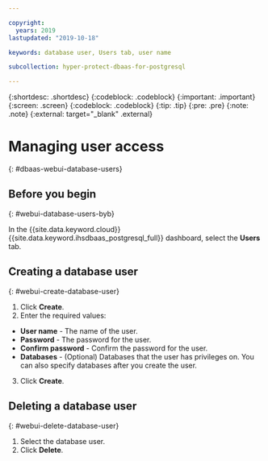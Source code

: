 ```yaml
---

copyright:
  years: 2019
lastupdated: "2019-10-18"

keywords: database user, Users tab, user name

subcollection: hyper-protect-dbaas-for-postgresql

---
```


{:shortdesc: .shortdesc}
{:codeblock: .codeblock}
{:important: .important}
{:screen: .screen}
{:codeblock: .codeblock}
{:tip: .tip}
{:pre: .pre}
{:note: .note}
{:external: target="_blank" .external}

# Managing user access
{: #dbaas-webui-database-users}

## Before you begin
{: #webui-database-users-byb}

In the {{site.data.keyword.cloud}} {{site.data.keyword.ihsdbaas_postgresql_full}} dashboard, select the **Users** tab.

## Creating a database user
{: #webui-create-database-user}

1. Click **Create**.
2. Enter the required values:
 - **User name** - The name of the user.
 - **Password** - The password for the user.
 - **Confirm password** - Confirm the password for the user.
 - **Databases** - (Optional) Databases that the user has privileges on. You can also specify databases after you create the user.
3. Click **Create**.

## Deleting a database user
{: #webui-delete-database-user}

1. Select the database user.
2. Click **Delete**.

